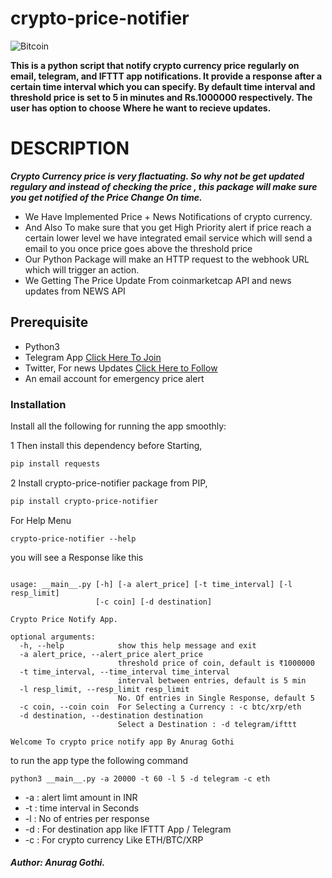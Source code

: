 # crypto-price-notifier
![Bitcoin](https://www.pngitem.com/pimgs/m/520-5207199_cryptocurrency-ethereum-blockchain-altcoins-bitcoin-cryptocurrency-png-transparent.png)

__This is a python script that notify crypto currency price regularly on email, telegram, and IFTTT app notifications. It provide a response after a certain time interval which you can specify. By default time interval and threshold price is set to 5 in minutes and Rs.1000000 respectively. The user has option to choose Where he want to recieve updates.__

# DESCRIPTION
__*Crypto Currency price is very flactuating. So why not be get updated regulary and instead of checking the price , this package will make sure you get notified of the Price Change On time.*__

<ul>
  <li>We Have Implemented Price + News Notifications of crypto currency.</li>
  <li>And Also To make sure that you get High Priority alert if price reach a certain lower level we have integrated email service which will send a email to you once price goes above the threshold price</li>
  <li>Our Python Package will make an HTTP request to the webhook URL which will trigger an action.</li>
  <li>We Getting The Price Update From coinmarketcap API and news updates from NEWS API</li>
</ul>

## Prerequisite

  - Python3 
  - Telegram App  <a href="https://t.me/projectcomplete"> Click Here To Join</a> 
  - Twitter, For news Updates <a href="https://twitter.com/BitcoinUpdate2 "> Click Here to Follow</a> 
  - An email account for emergency price alert
   
### Installation

Install all the following for running the app smoothly:

1 Then install this  dependency before Starting, 
```sh
pip install requests
```
2 Install crypto-price-notifier package from PIP, 
```sh
pip install crypto-price-notifier 
```
For Help Menu
```
crypto-price-notifier --help
```
you will see a Response like this
```

usage: __main__.py [-h] [-a alert_price] [-t time_interval] [-l resp_limit]
                   [-c coin] [-d destination]

Crypto Price Notify App.

optional arguments:
  -h, --help            show this help message and exit
  -a alert_price, --alert_price alert_price
                        threshold price of coin, default is ₹1000000
  -t time_interval, --time_interval time_interval
                        interval between entries, default is 5 min
  -l resp_limit, --resp_limit resp_limit
                        No. Of entries in Single Response, default 5
  -c coin, --coin coin  For Selecting a Currency : -c btc/xrp/eth
  -d destination, --destination destination
                        Select a Destination : -d telegram/ifttt

Welcome To crypto price notify app By Anurag Gothi

```
to run the app type the following command
```
python3 __main__.py -a 20000 -t 60 -l 5 -d telegram -c eth
```
*  -a : alert limt amount in INR
*  -t : time interval in Seconds
*  -l : No of entries per response
* -d : For destination app like IFTTT App / Telegram 
* -c : For crypto currency Like ETH/BTC/XRP

##### Author: Anurag Gothi.